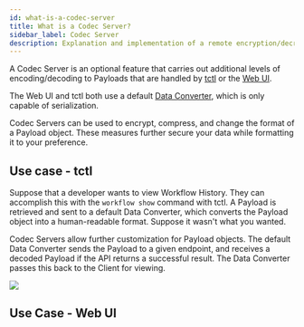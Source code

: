 ```yaml
---
id: what-is-a-codec-server
title: What is a Codec Server?
sidebar_label: Codec Server
description: Explanation and implementation of a remote encryption/decryption server.
---
```


A Codec Server is an optional feature that carries out additional levels of encoding/decoding to Payloads that are handled by [tctl](/docs/tctl/index) or the [Web UI](/docs/web-ui/how-to-use-a-list-filter-in-the-temporal-web-ui).

The Web UI and tctl both use a default [Data Converter](/docs/concepts/what-is-a-data-converter), which is only capable of serialization.

Codec Servers can be used to encrypt, compress, and change the format of a Payload object. These measures further secure your data while formatting it to your preference.

## Use case - tctl

Suppose that a developer wants to view Workflow History. They can accomplish this with the `workflow show` command with tctl. A Payload is retrieved and sent to a default Data Converter, which converts the Payload object into a human-readable format. Suppose it wasn't what you wanted.

Codec Servers allow further customization for Payload objects. The default Data Converter sends the Payload to a given endpoint, and receives a decoded Payload if the API returns a successful result. The Data Converter passes this back to the Client for viewing.

![](/img/codec-implementation.svg)

## Use Case - Web UI
